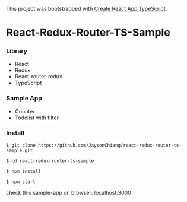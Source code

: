 This project was bootstrapped with [Create React App TypeScript](https://github.com/wmonk/create-react-app-typescript).

# React-Redux-Router-TS-Sample

### Library
  - React
  - Redux
  - React-router-redux
  - TypeScript
  
### Sample App 
  - Counter
  - Todolist with filter

### Install

```
$ git clone https://github.com/JaysonChiang/react-redux-router-ts-sample.git 

$ cd react-redux-router-ts-sample

$ npm install

$ npm start
```

check this sample-app on browser: localhost:3000
